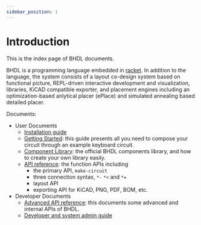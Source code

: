 ```yaml
---
sidebar_position: 1
---
```


# Introduction

<!-- BHDL: A Programming Language and System for making PCBs -->

This is the index page of BHDL documents.

BHDL is a programming language embedded in
[racket](https://racket-lang.org/). In addition to the language, the system
consists of a layout co-design system based on functional picture, REPL-driven
interactive development and visualization, libraries, KiCAD compatible exporter,
and placement engines including an optimization-based anlytical placer (ePlace)
and simulated annealing based detailed placer.

<!-- The online demo server can be found at https://lihebi.xyz. Currently it supports authorized users signing via GitHub OAuth. Contact us (at hebi@lihebi.com) for user account. -->

Documents:

- User Documents
  - [Installation guide](docs/install)
  - [Getting Started](docs/getting-started): this guide presents all you need to compose your circuit through an example keyboard circuit.
  - [Component Library](docs/library): the official BHDL components library, and how to create your own library easily.
  - [API reference](docs/api): the function APIs including
    - the primary API, `make-circuit`
    - three connection syntax, `*-` `*<` and `*=`
    - layout API
    - exporting API for KiCAD, PNG, PDF, BOM, etc.
- Developer Documents
  - [Advanced API reference](docs/advanced): this documents some advanced and internal APIs of BHDL.
  - [Developer and system admin guide](docs/admin)
